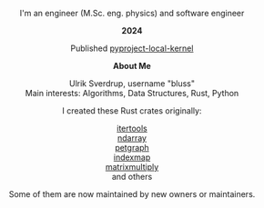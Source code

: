 
<div align="center">

I'm an engineer (M.Sc. eng. physics) and software engineer

**2024**

Published [pyproject-local-kernel](https://github.com/bluss/pyproject-local-kernel)

**About Me**

Ulrik Sverdrup, username "bluss"<br>
Main interests: Algorithms, Data Structures, Rust, Python

I created these Rust crates originally:

[itertools](https://docs.rs/itertools)<br>
[ndarray](https://docs.rs/ndarray)<br>
[petgraph](https://docs.rs/petgraph)<br>
[indexmap](https://docs.rs/indexmap)<br>
[matrixmultiply](https://docs.rs/matrixmultiply)<br>
and others

Some of them are now maintained by new owners or maintainers.

</div>

<!-- yes I did get inspiration from brandtbucher for this Readme format! -->

